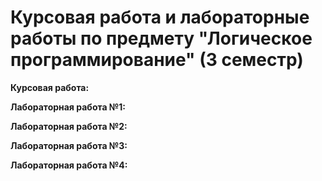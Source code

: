 # Курсовая работа и лабораторные работы по предмету "Логическое программирование" (3 семестр)

**Курсовая работа:**

**Лабораторная работа №1:**

**Лабораторная работа №2:**

**Лабораторная работа №3:**

**Лабораторная работа №4:**
